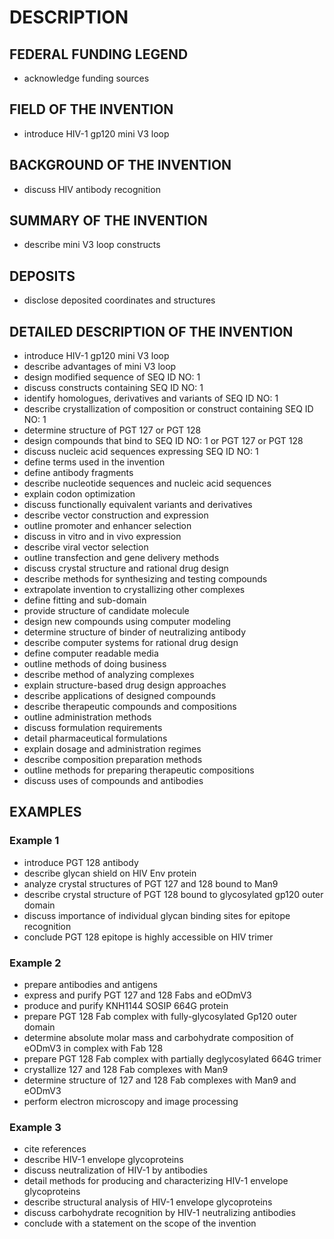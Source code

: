 # DESCRIPTION

## FEDERAL FUNDING LEGEND

- acknowledge funding sources

## FIELD OF THE INVENTION

- introduce HIV-1 gp120 mini V3 loop

## BACKGROUND OF THE INVENTION

- discuss HIV antibody recognition

## SUMMARY OF THE INVENTION

- describe mini V3 loop constructs

## DEPOSITS

- disclose deposited coordinates and structures

## DETAILED DESCRIPTION OF THE INVENTION

- introduce HIV-1 gp120 mini V3 loop
- describe advantages of mini V3 loop
- design modified sequence of SEQ ID NO: 1
- discuss constructs containing SEQ ID NO: 1
- identify homologues, derivatives and variants of SEQ ID NO: 1
- describe crystallization of composition or construct containing SEQ ID NO: 1
- determine structure of PGT 127 or PGT 128
- design compounds that bind to SEQ ID NO: 1 or PGT 127 or PGT 128
- discuss nucleic acid sequences expressing SEQ ID NO: 1
- define terms used in the invention
- define antibody fragments
- describe nucleotide sequences and nucleic acid sequences
- explain codon optimization
- discuss functionally equivalent variants and derivatives
- describe vector construction and expression
- outline promoter and enhancer selection
- discuss in vitro and in vivo expression
- describe viral vector selection
- outline transfection and gene delivery methods
- discuss crystal structure and rational drug design
- describe methods for synthesizing and testing compounds
- extrapolate invention to crystallizing other complexes
- define fitting and sub-domain
- provide structure of candidate molecule
- design new compounds using computer modeling
- determine structure of binder of neutralizing antibody
- describe computer systems for rational drug design
- define computer readable media
- outline methods of doing business
- describe method of analyzing complexes
- explain structure-based drug design approaches
- describe applications of designed compounds
- describe therapeutic compounds and compositions
- outline administration methods
- discuss formulation requirements
- detail pharmaceutical formulations
- explain dosage and administration regimes
- describe composition preparation methods
- outline methods for preparing therapeutic compositions
- discuss uses of compounds and antibodies

## EXAMPLES

### Example 1

- introduce PGT 128 antibody
- describe glycan shield on HIV Env protein
- analyze crystal structures of PGT 127 and 128 bound to Man9
- describe crystal structure of PGT 128 bound to glycosylated gp120 outer domain
- discuss importance of individual glycan binding sites for epitope recognition
- conclude PGT 128 epitope is highly accessible on HIV trimer

### Example 2

- prepare antibodies and antigens
- express and purify PGT 127 and 128 Fabs and eODmV3
- produce and purify KNH1144 SOSIP 664G protein
- prepare PGT 128 Fab complex with fully-glycosylated Gp120 outer domain
- determine absolute molar mass and carbohydrate composition of eODmV3 in complex with Fab 128
- prepare PGT 128 Fab complex with partially deglycosylated 664G trimer
- crystallize 127 and 128 Fab complexes with Man9
- determine structure of 127 and 128 Fab complexes with Man9 and eODmV3
- perform electron microscopy and image processing

### Example 3

- cite references
- describe HIV-1 envelope glycoproteins
- discuss neutralization of HIV-1 by antibodies
- detail methods for producing and characterizing HIV-1 envelope glycoproteins
- describe structural analysis of HIV-1 envelope glycoproteins
- discuss carbohydrate recognition by HIV-1 neutralizing antibodies
- conclude with a statement on the scope of the invention

